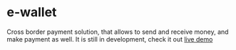 # e-wallet

Cross border payment solution, that allows to send and receive money, and make payment as well.
It is still in development, check it out [live demo](https://prod.dvqfvgwxhicxt.amplifyapp.com/
)
